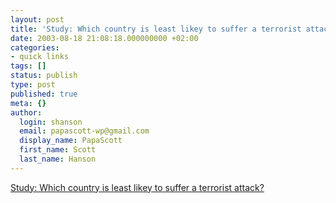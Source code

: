 ```yaml
---
layout: post
title: 'Study: Which country is least likey to suffer a terrorist attack'
date: 2003-08-18 21:08:18.000000000 +02:00
categories:
- quick links
tags: []
status: publish
type: post
published: true
meta: {}
author:
  login: shanson
  email: papascott-wp@gmail.com
  display_name: PapaScott
  first_name: Scott
  last_name: Hanson
---
```

<p><a title="North Korea" href="http://www.nytimes.com/2003/08/17/international/worldspecial2/17TERR.html">Study: Which country is least likey to suffer a terrorist attack?</a></p>
